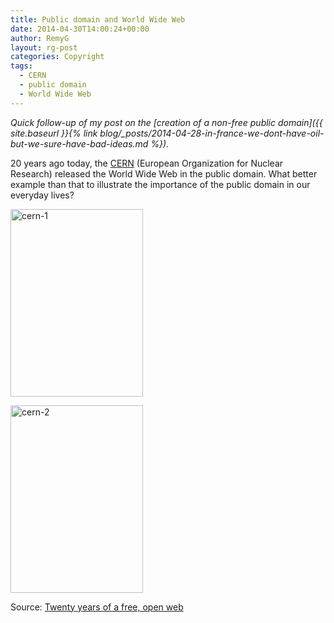 ```yaml
---
title: Public domain and World Wide Web
date: 2014-04-30T14:00:24+00:00
author: RemyG
layout: rg-post
categories: Copyright
tags:
  - CERN
  - public domain
  - World Wide Web
---
```

*Quick follow-up of my post on the [creation of a non-free public domain]({{ site.baseurl }}{% link blog/_posts/2014-04-28-in-france-we-dont-have-oil-but-we-sure-have-bad-ideas.md %}).*

20 years ago today, the [CERN](http://home.web.cern.ch) (European Organization for Nuclear Research) released the World Wide Web in the public domain. What better example than that to illustrate the importance of the public domain in our everyday lives?

<!--more-->

<a href="{{ site.baseurl }}/assets/img/cern-1.jpeg"><img class="aligncenter size-medium wp-image-569" src="{{ site.baseurl }}/assets/img/cern-1.jpeg" alt="cern-1" width="212" height="300" /></a>

<a href="{{ site.baseurl }}/assets/img/cern-2.jpeg"><img class="aligncenter size-medium wp-image-570" src="{{ site.baseurl }}/assets/img/cern-2.jpeg" alt="cern-2" width="212" height="300" /></a>

Source: [Twenty years of a free, open web](http://home.web.cern.ch/about/updates/2013/04/twenty-years-free-open-web)
